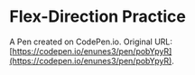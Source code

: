 # Flex-Direction Practice

A Pen created on CodePen.io. Original URL: [https://codepen.io/enunes3/pen/pobYpyR](https://codepen.io/enunes3/pen/pobYpyR).


